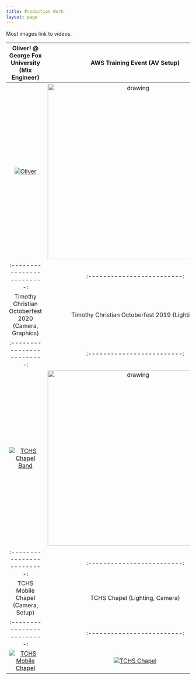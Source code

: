 ```yaml
---
title: Production Work
layout: page
---
```

Most images link to videos.

Oliver! @ George Fox University (Mix Engineer) |  AWS Training Event (AV Setup)
:-------------------------:|:-------------------------:
[![Oliver](http://toddr.org/assets/images/oliver.jpg)](http://www.youtube.com/watch?v=CUlJ86BDepU "TCHS Chapel Band") | <a href="https://toddr.org/assets/videos/aws-setup.mp4"> <img src="https://toddr.org/assets/images/aws-2022.jpg" alt="drawing" width="480"/></a>
:-------------------------:|:-------------------------:
Timothy Christian Octoberfest 2020 (Camera, Graphics) |  Timothy Christian Octoberfest 2019 (Lighting)
:-------------------------:|:-------------------------:
[![TCHS Chapel Band](http://img.youtube.com/vi/TvC8kTFUze4/0.jpg)](http://www.youtube.com/watch?v=TvC8kTFUze4 "Timothy Christian Octoberfest 2020") | <img src="https://toddr.org/assets/images/octoberfest-2019.jpg" alt="drawing" width="480"/>
:-------------------------:|:-------------------------:
TCHS Mobile Chapel (Camera, Setup) |  TCHS Chapel (Lighting, Camera)
:-------------------------:|:-------------------------:
[![TCHS Mobile Chapel](http://img.youtube.com/vi/Ft_cA3lFSWE/0.jpg)](http://www.youtube.com/watch?v=Ft_cA3lFSWE "TCHS Mobile Chapel") |  [![TCHS Chapel](http://img.youtube.com/vi/sz17mNfbRro/0.jpg)](http://www.youtube.com/watch?v=sz17mNfbRro "TCHS Chapel")
